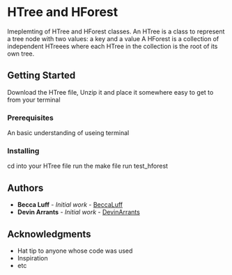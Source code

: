 # HTree and HForest

Imeplemting of HTree and HForest classes.
An HTree is a class to represent a tree node with two values: a key and a value
A HForest is a collection of independent HTreees where each HTree in the collection is the root of its own tree.

## Getting Started

Download the HTree file, Unzip it and place it somewhere easy to get to from your terminal

### Prerequisites

An basic understanding of useing terminal

### Installing

cd into your HTree file
run the make file
run test_hforest

## Authors

* **Becca Luff** - *Initial work* - [BeccaLuff](https://github.com/BeccaLuff)
* **Devin Arrants** - *Initial work* - [DevinArrants](https://github.com/DevinArrants)

## Acknowledgments

* Hat tip to anyone whose code was used
* Inspiration
* etc

